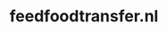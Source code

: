---
layout: post
title:  "feedfoodtransfer.nl"
internal_url:  "/dutchgov/feedfoodtransfer.nl.html"
subdomains_count: 14
all_subdomains_count: 16
urls_count: 14
ssl_rank: 0
http_rank: 62
url_link: /data/feedfoodtransfer.nl/urls.txt
all_subdomains_link: /data/feedfoodtransfer.nl/all_subdomains.txt
subdomains_link: /data/feedfoodtransfer.nl/subdomains.txt
categories: dutchgov
---
